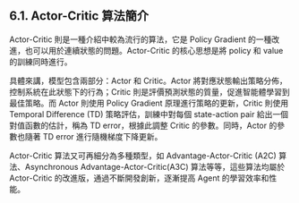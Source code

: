 ## 6.1. Actor-Critic 算法簡介

Actor-Critic 則是一種介紹中較為流行的算法，它是 Policy Gradient 的一種改進，也可以用於連續狀態的問題。Actor-Critic 的核心思想是將 policy 和 value 的訓練同時進行。

具體來講，模型包含兩部分：Actor 和 Critic。Actor 將對應狀態輸出策略分佈，控制系統在此狀態下的行為；Critic 則是評價預測狀態的質量，促進智能體學習到最佳策略。而 Actor 則使用 Policy Gradient 原理進行策略的更新，Critic 則使用 Temporal Difference (TD) 策略評估，訓練中對每個 state-action pair 給出一個對值函數的估計，稱為 TD error，根據此調整 Critic 的參數。同時，Actor 的參數也隨著 TD error 進行隨機梯度下降更新。

Actor-Critic 算法又可再細分為多種類型，如 Advantage-Actor-Critic (A2C) 算法、Asynchronous Advantage-Actor-Critic(A3C) 算法等等，這些算法均屬於 Actor-Critic 的改進版，通過不斷開發創新，逐漸提高 Agent 的學習效率和性能。